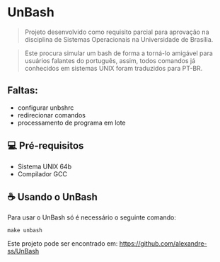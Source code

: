 # UnBash

> Projeto desenvolvido como requisito parcial para aprovação na disciplina de Sistemas Operacionais na Universidade de Brasília.

> Este procura simular um bash de forma a torná-lo amigável para usuários falantes do português, assim, todos comandos já conhecidos em sistemas UNIX foram traduzidos para PT-BR.

## Faltas: 
- configurar unbshrc
- redirecionar comandos
- processamento de programa em lote

## 💻 Pré-requisitos

* Sistema UNIX 64b
* Compilador GCC

## ☕ Usando o UnBash

Para usar o UnBash só é necessário o seguinte comando:

```
make unbash
```
Este projeto pode ser encontrado em: https://github.com/alexandre-ss/UnBash

